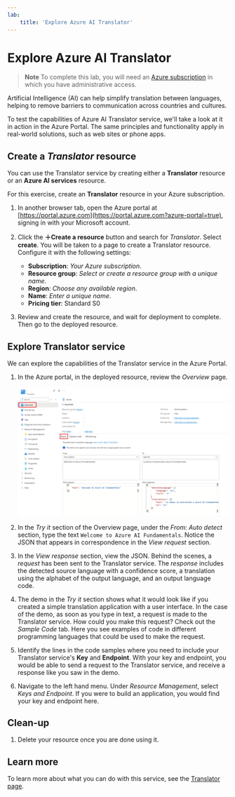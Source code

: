 ```yaml
---
lab:
    title: 'Explore Azure AI Translator'
---
```


# Explore Azure AI Translator

> **Note**
> To complete this lab, you will need an [Azure subscription](https://azure.microsoft.com/free?azure-portal=true) in which you have administrative access.

Artificial Intelligence (AI) can help simplify translation between languages, helping to remove barriers to communication across countries and cultures.

To test the capabilities of Azure AI Translator service, we'll take a look at it in action in the Azure Portal. The same principles and functionality apply in real-world solutions, such as web sites or phone apps.

## Create a *Translator* resource

You can use the Translator service by creating either a **Translator** resource or an **Azure AI services** resource.

For this exercise, create an **Translator** resource in your Azure subscription.

1. In another browser tab, open the Azure portal at [https://portal.azure.com](https://portal.azure.com?azure-portal=true), signing in with your Microsoft account.

1. Click the **&#65291;Create a resource** button and search for *Translator*. Select **create**. You will be taken to a page to create a Translator resource. Configure it with the following settings:
    - **Subscription**: *Your Azure subscription*.
    - **Resource group**: *Select or create a resource group with a unique name*.
    - **Region**: *Choose any available region*.
    - **Name**: *Enter a unique name*.
    - **Pricing tier**: Standard S0

1. Review and create the resource, and wait for deployment to complete. Then go to the deployed resource.

## Explore Translator service 

We can explore the capabilities of the Translator service in the Azure Portal. 

1. In the Azure portal, in the deployed resource, review the *Overview* page.

    ![Screenshot of the overview page for the Translator resource.](media/use-translator/translator-azure-portal.png)

1. In the *Try it* section of the Overview page, under the *From: Auto detect* section, type the text `Welcome to Azure AI Fundamentals`. Notice the JSON that appears in correspondence in the *View request* section. 

1. In the *View response* section, view the JSON. Behind the scenes, a *request* has been sent to the Translator service. The *response* includes the detected source language with a confidence score, a translation using the alphabet of the output language, and an output language code. 

1. The demo in the *Try it* section shows what it would look like if you created a simple translation application with a user interface. In the case of the demo, as soon as you type in text, a request is made to the Translator service. How could you make this request? Check out the *Sample Code* tab. Here you see examples of code in different programming languages that could be used to make the request. 

1. Identify the lines in the code samples where you need to include your Translator service's **Key** and **Endpoint**. With your key and endpoint, you would be able to send a request to the Translator service, and receive a response like you saw in the demo. 

1. Navigate to the left hand menu. Under *Resource Management*, select *Keys and Endpoint*. If you were to build an application, you would find your key and endpoint here. 

## Clean-up

1. Delete your resource once you are done using it. 

## Learn more

To learn more about what you can do with this service, see the [Translator page](https://learn.microsoft.com/en-us/azure/ai-services/translator/translator-overview).
